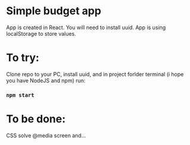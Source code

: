 # Simple budget app

App is created in React. You will need to install uuid. App is using localStorage to store values.

# To try:
Clone repo to your PC, install uuid, and in project forlder terminal (i hope you have NodeJS and npm) run:

### `npm start`

# To be done: 
CSS
solve @media screen and...
